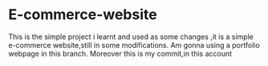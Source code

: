 # E-commerce-website
This is the simple project i learnt and used as some changes ,it is a simple e-commerce website,still in some modifications.
Am gonna using a portfolio webpage in this branch.
Moreover this is my commit,in this account
